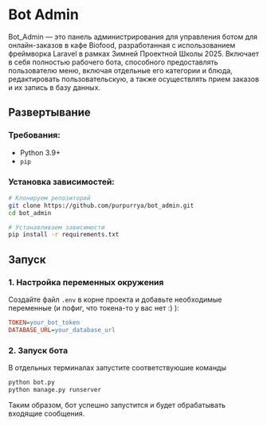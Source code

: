 # Bot Admin

Bot_Admin — это панель администрирования для управления ботом для онлайн-заказов в кафе Biofood, разработанная с использованием фреймворка Laravel в рамках Зимней Проектной Школы 2025. Включает в себя полностью рабочего бота, способного предоставлять пользователю меню, включая отдельные его категории и блюда, редактировать пользовательскую, а также осуществлять прием заказов и их запись в базу данных.

## Развертывание

### Требования:
- Python 3.9+
- `pip`

### Установка зависимостей:
```sh
# Клонируем репозиторий
git clone https://github.com/purpurrya/bot_admin.git
cd bot_admin

# Устанавливаем зависимости
pip install -r requirements.txt
```

## Запуск

### 1. Настройка переменных окружения
Создайте файл `.env` в корне проекта и добавьте необходимые переменные (и пофиг, что токена-то у вас нет :) ):
```ini
TOKEN=your_bot_token
DATABASE_URL=your_database_url
```

### 2. Запуск бота
В отдельных терминалах запустите соответствуюшие команды
```sh
python bot.py
python manage.py runserver
```

Таким образом, бот успешно запустится и будет обрабатывать входящие сообщения.


